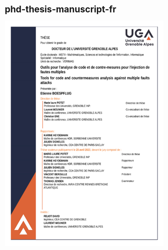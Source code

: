 # phd-thesis-manuscript-fr

<p align="center">
  <a href="phd-thesis-manuscript-fr"><img src="couverture_these.png" title="Manuscript cover page"></a>
</p>
